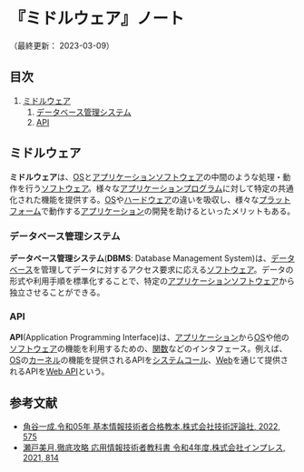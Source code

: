 # 『ミドルウェア』ノート

（最終更新： 2023-03-09）


## 目次

1. [ミドルウェア](#ミドルウェア)
	1. [データベース管理システム](#データベース管理システム)
	1. [API](#api)


## ミドルウェア

**ミドルウェア**は、[OS](./operating_system.md#オペレーティングシステム)と[アプリケーションソフトウェア](./software.md#応用ソフトウェア)の中間のような処理・動作を行う[ソフトウェア](./software.md#ソフトウェア)。様々な[アプリケーション](./software.md#応用ソフトウェア)[プログラム](../../../../programming/_/chapters/programming.md#プログラム)に対して特定の共通化された機能を提供する。[OS](./operating_system.md#オペレーティングシステム)や[ハードウェア](../../../hardware/_/chapters/hardware.md#ハードウェア)の違いを吸収し、様々な[プラットフォーム](./software.md#プラットフォーム)で動作する[アプリケーション](./software.md#応用ソフトウェア)の開発を助けるといったメリットもある。

### データベース管理システム

**データベース管理システム**(**DBMS**: Database Management System)は、[データベース](../../../../development/database/_/chapters/database.md#データベース)を管理してデータに対するアクセス要求に応える[ソフトウェア](./software.md#ソフトウェア)。データの形式や利用手順を標準化することで、特定の[アプリケーションソフトウェア](./software.md#応用ソフトウェア)から独立させることができる。

### API

**API**(Application Programming Interface)は、[アプリケーション](./software.md#応用ソフトウェア)から[OS](./operating_system.md#オペレーティングシステム)や他の[ソフトウェア](./software.md#ソフトウェア)の機能を利用するための、[関数](../../../../programming/_/chapters/function.md#関数)などのインタフェース。例えば、[OS](./operating_system.md#オペレーティングシステム)の[カーネル](./operating_system.md#カーネル)の機能を提供されるAPIを[システムコール](./operating_system.md#システムコール)、[Web](../../../../network/_/chapters/web.md#web)を通じて提供されるAPIを[Web API](../../../../network/_/chapters/web.md#web-api)という。


## 参考文献

- [角谷一成.令和05年 基本情報技術者合格教本.株式会社技術評論社, 2022, 575](https://gihyo.jp/book/2022/978-4-297-13164-7)
- [瀬戸美月.徹底攻略 応用情報技術者教科書 令和4年度.株式会社インプレス, 2021, 814](https://book.impress.co.jp/books/1121101057)
